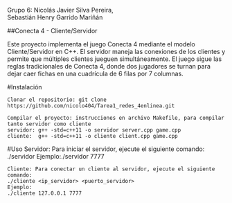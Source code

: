 Grupo 6: 
Nicolás Javier Silva Pereira,   
Sebastián Henry Garrido Mariñán

##Conecta 4 - Cliente/Servidor

Este proyecto implementa el juego Conecta 4 mediante el modelo Cliente/Servidor en C++. El servidor maneja las conexiones de los clientes y permite que múltiples clientes jueguen simultáneamente. El juego sigue las reglas tradicionales de Conecta 4, donde dos jugadores se turnan para dejar caer fichas en una cuadrícula de 6 filas por 7 columnas.

#Instalación

    Clonar el repositorio: git clone https://github.com/nicolo404/Tarea1_redes_4enlinea.git

    Compilar el proyecto: instrucciones en archivo Makefile, para compilar tanto servidor como cliente
    servidor: g++ -std=c++11 -o servidor server.cpp game.cpp
    cliente:  g++ -std=c++11 -o cliente client.cpp game.cpp

#Uso
    Servidor: Para iniciar el servidor, ejecute el siguiente comando:
    ./servidor <puerto>
    Ejemplo:./servidor 7777

    Cliente: Para conectar un cliente al servidor, ejecute el siguiente comando:
    ./cliente <ip_servidor> <puerto_servidor>
    Ejemplo:
    ./cliente 127.0.0.1 7777


